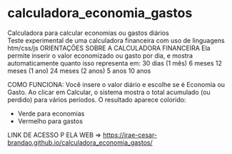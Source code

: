 # calculadora_economia_gastos
Calculadora para calcular economias ou gastos diários 
<br>
Teste experimental de uma calculadora financeira com uso de linguagens htm/css/js
ORIENTAÇÕES SOBRE A CALCULADORA FINANCEIRA
Ela permite inserir o valor economizado ou gasto por dia, e mostra automaticamente quanto isso representa em:
30 dias (1 mês)
6 meses
12 meses (1 ano)
24 meses (2 anos)
5 anos
10 anos

COMO FUNCIONA:
Você insere o valor diário e escolhe se é Economia ou Gasto.
Ao clicar em Calcular, o sistema mostra o total acumulado (ou perdido) para vários períodos.
O resultado aparece colorido:
- Verde para economias
- Vermelho para gastos

LINK DE ACESSO P ELA WEB =>  https://irae-cesar-brandao.github.io/calculadora_economia_gastos/


